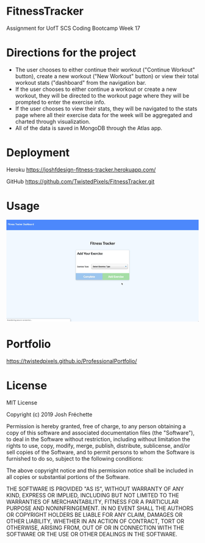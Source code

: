 # FitnessTracker

Assignment for UofT SCS Coding Bootcamp
Week 17

# Directions for the project

- The user chooses to either continue their workout ("Continue Workout" button), create a new workout ("New Workout" button) or view their total workout stats ("dashboard" from the navigation bar.
- If the user chooses to either continue a workout or create a new workout, they will be directed to the workout page where they will be prompted to enter the exercise info.
- If the user chooses to view their stats, they will be navigated to the stats page where all their exercise data for the week will be aggregated and charted through visualization.
- All of the data is saved in MongoDB through the Atlas app.

# Deployment

Heroku
https://joshfdesign-fitness-tracker.herokuapp.com/

GitHub
https://github.com/TwistedPixels/FitnessTracker.git


# Usage

![Fitness Tracker](Documentation/FitTracker.gif)

# Portfolio

https://twistedpixels.github.io/ProfessionalPortfolio/

# License

MIT License

Copyright (c) 2019 Josh Fréchette

Permission is hereby granted, free of charge, to any person obtaining a copy
of this software and associated documentation files (the "Software"), to deal
in the Software without restriction, including without limitation the rights
to use, copy, modify, merge, publish, distribute, sublicense, and/or sell
copies of the Software, and to permit persons to whom the Software is
furnished to do so, subject to the following conditions:

The above copyright notice and this permission notice shall be included in all
copies or substantial portions of the Software.

THE SOFTWARE IS PROVIDED "AS IS", WITHOUT WARRANTY OF ANY KIND, EXPRESS OR
IMPLIED, INCLUDING BUT NOT LIMITED TO THE WARRANTIES OF MERCHANTABILITY,
FITNESS FOR A PARTICULAR PURPOSE AND NONINFRINGEMENT. IN NO EVENT SHALL THE
AUTHORS OR COPYRIGHT HOLDERS BE LIABLE FOR ANY CLAIM, DAMAGES OR OTHER
LIABILITY, WHETHER IN AN ACTION OF CONTRACT, TORT OR OTHERWISE, ARISING FROM,
OUT OF OR IN CONNECTION WITH THE SOFTWARE OR THE USE OR OTHER DEALINGS IN THE
SOFTWARE.